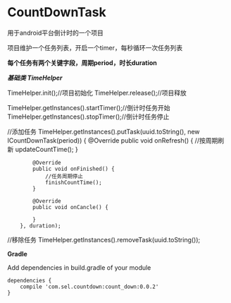 # CountDownTask
用于android平台倒计时的一个项目

项目维护一个任务列表，开启一个timer，每秒循环一次任务列表

__每个任务有两个关键字段，周期period，时长duration__

___基础类 TimeHelper___

  TimeHelper.init();//项目初始化
  TimeHelper.release();//项目释放
  
  TimeHelper.getInstances().startTimer();//倒计时任务开始
  TimeHelper.getInstances().stopTimer();//倒计时任务停止
  
  //添加任务
  TimeHelper.getInstances().putTask(uuid.toString(), new ICountDownTask(period)) {
            @Override
            public void onRefresh() {
                //按周期刷新
                updateCountTime();
            }

            @Override
            public void onFinished() {
                //任务周期停止
                finishCountTime();
            }

            @Override
            public void onCancle() {

            }
        }, duration);
   //移除任务
   TimeHelper.getInstances().removeTask(uuid.toString());
   
__Gradle__
	
Add dependencies in build.gradle of your module

	dependencies {
    	compile 'com.sel.countdown:count_down:0.0.2'
	}

